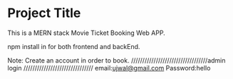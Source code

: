 
# Project Title

This is a MERN stack Movie Ticket Booking Web APP.

npm install in for both frontend and backEnd.

Note:
Create an account in order to book.
 //////////////////////////////////admin login ///////////////////////////////
 email:ujwal@gmail.com 
 Password:hello
 

